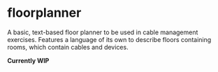 # floorplanner

A basic, text-based floor planner to be used in cable management exercises. Features a language of its own to describe floors containing rooms, which contain cables and devices.

**Currently WIP**
